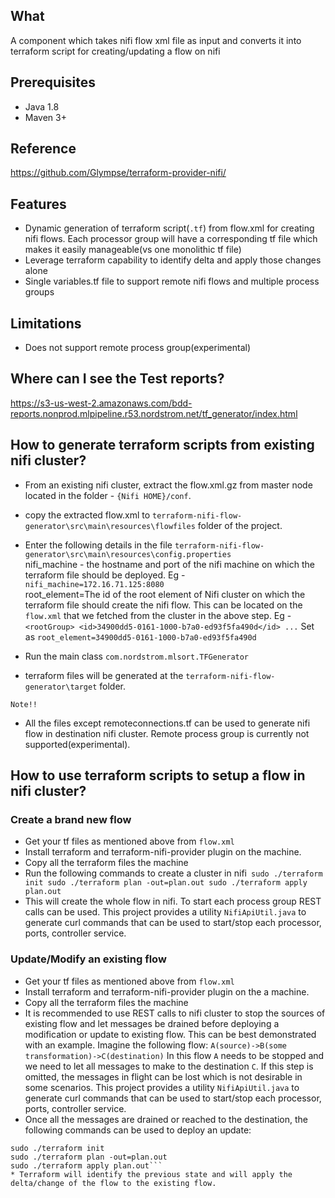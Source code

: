 ## What
A component which takes nifi flow xml file as input and converts it into terraform script for creating/updating a flow on nifi

## Prerequisites
* Java 1.8
* Maven 3+

## Reference
https://github.com/Glympse/terraform-provider-nifi/


## Features
* Dynamic generation of terraform script(`.tf`) from flow.xml for creating nifi flows. Each processor group will have a corresponding tf file which makes it easily manageable(vs one monolithic tf file)
* Leverage terraform capability to identify delta and apply those changes alone
* Single variables.tf file to support remote nifi flows and multiple process groups

## Limitations
* Does not support remote process group(experimental)

## Where can I see the Test reports?
https://s3-us-west-2.amazonaws.com/bdd-reports.nonprod.mlpipeline.r53.nordstrom.net/tf_generator/index.html

## How to generate terraform scripts from existing nifi cluster?
* From an existing nifi cluster, extract the flow.xml.gz from master node located in the folder - `{Nifi HOME}/conf`.
* copy the extracted flow.xml to `terraform-nifi-flow-generator\src\main\resources\flowfiles` folder of the project.
* Enter the following details in the file `terraform-nifi-flow-generator\src\main\resources\config.properties`<br />nifi_machine - the hostname and port of the nifi machine on which the terraform file should be deployed. Eg - `nifi_machine=172.16.71.125:8080`<br />
root_element=The id of the root element of Nifi cluster on which the terraform file should create the nifi flow. This can be located on the `flow.xml` that we fetched from the cluster in the above step. 
Eg - ```  <rootGroup>
    <id>34900dd5-0161-1000-b7a0-ed93f5fa490d</id>
    ...```
    Set as `root_element=34900dd5-0161-1000-b7a0-ed93f5fa490d`

* Run the main class ```com.nordstrom.mlsort.TFGenerator```
* terraform files will be generated at the `terraform-nifi-flow-generator\target` folder. 

`Note!!`
* All the files except remoteconnections.tf can be used to generate nifi flow in destination nifi cluster. Remote process group is currently not supported(experimental).

## How to use terraform scripts to setup a flow in nifi cluster?

### Create a brand new flow
* Get your tf files as mentioned above from `flow.xml`
* Install terraform and terraform-nifi-provider plugin on the machine. 
* Copy all the terraform files the machine 
* Run the following commands to create a cluster in nifi```
sudo ./terraform init
sudo ./terraform plan -out=plan.out
sudo ./terraform apply plan.out```
* This will create the whole flow in nifi. To start each process group REST calls can be used. This project provides a utility `NifiApiUtil.java` to generate curl commands that can be used to start/stop each processor, ports, controller service. 

### Update/Modify an existing flow

* Get your tf files as mentioned above from `flow.xml`
* Install terraform and terraform-nifi-provider plugin on the a machine. 
* Copy all the terraform files the machine 
* It is recommended to use REST calls to nifi cluster to stop the sources of existing flow and let messages be drained before deploying a modification or update to existing flow. This can be best demonstrated with an example. Imagine the following flow:
```A(source)->B(some transformation)->C(destination)```
In this flow `A` needs to be stopped and we need to let all messages to make to the destination `C`. If this step is omitted, the messages in flight can be lost which is not desirable in some scenarios. 
This project provides a utility `NifiApiUtil.java` to generate curl commands that can be used to start/stop each processor, ports, controller service. 
* Once all the messages are drained or reached to the destination, the following commands can be used to deploy an update:
```
sudo ./terraform init
sudo ./terraform plan -out=plan.out
sudo ./terraform apply plan.out```
* Terraform will identify the previous state and will apply the delta/change of the flow to the existing flow.

